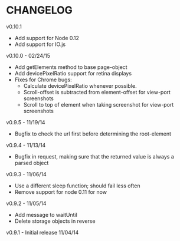 CHANGELOG
=========

v0.10.1
* Add support for Node 0.12
* Add support for IO.js

v0.10.0 - 02/24/15
* Add getElements method to base page-object
* Add devicePixelRatio support for retina displays
* Fixes for Chrome bugs:
  * Calculate devicePixelRatio whenever possible.
  * Scroll-offset is subtracted from element-offset for view-port screenshots
  * Scroll to top of element when taking screenshot for view-port screenshots

v0.9.5 - 11/19/14
* Bugfix to check the url first before determining the root-element

v0.9.4 - 11/13/14
* Bugfix in request, making sure that the returned value is always a parsed object

v0.9.3 - 11/06/14
* Use a different sleep function; should fail less often
* Remove support for node 0.11 for now

v0.9.2 - 11/05/14
* Add message to waitUntil
* Delete storage objects in reverse

v0.9.1 - Initial release 11/04/14
